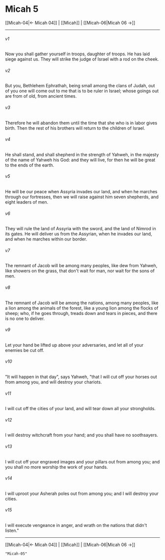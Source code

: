# Micah 5

[[Micah-04|← Micah 04]] | [[Micah]] | [[Micah-06|Micah 06 →]]
***



###### v1 
Now you shall gather yourself in troops, daughter of troops. He has laid siege against us. They will strike the judge of Israel with a rod on the cheek. 

###### v2 
But you, Bethlehem Ephrathah, being small among the clans of Judah, out of you one will come out to me that is to be ruler in Israel; whose goings out are from of old, from ancient times. 

###### v3 
Therefore he will abandon them until the time that she who is in labor gives birth. Then the rest of his brothers will return to the children of Israel. 

###### v4 
He shall stand, and shall shepherd in the strength of Yahweh, in the majesty of the name of Yahweh his God: and they will live, for then he will be great to the ends of the earth. 

###### v5 
He will be our peace when Assyria invades our land, and when he marches through our fortresses, then we will raise against him seven shepherds, and eight leaders of men. 

###### v6 
They will rule the land of Assyria with the sword, and the land of Nimrod in its gates. He will deliver us from the Assyrian, when he invades our land, and when he marches within our border. 

###### v7 
The remnant of Jacob will be among many peoples, like dew from Yahweh, like showers on the grass, that don't wait for man, nor wait for the sons of men. 

###### v8 
The remnant of Jacob will be among the nations, among many peoples, like a lion among the animals of the forest, like a young lion among the flocks of sheep; who, if he goes through, treads down and tears in pieces, and there is no one to deliver. 

###### v9 
Let your hand be lifted up above your adversaries, and let all of your enemies be cut off. 

###### v10 
"It will happen in that day", says Yahweh, "that I will cut off your horses out from among you, and will destroy your chariots. 

###### v11 
I will cut off the cities of your land, and will tear down all your strongholds. 

###### v12 
I will destroy witchcraft from your hand; and you shall have no soothsayers. 

###### v13 
I will cut off your engraved images and your pillars out from among you; and you shall no more worship the work of your hands. 

###### v14 
I will uproot your Asherah poles out from among you; and I will destroy your cities. 

###### v15 
I will execute vengeance in anger, and wrath on the nations that didn't listen."

***
[[Micah-04|← Micah 04]] | [[Micah]] | [[Micah-06|Micah 06 →]]
```query 2021-09-27 16:02
"Micah-05"
```